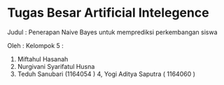 # Tugas Besar Artificial Intelegence

Judul :
Penerapan Naive Bayes untuk memprediksi perkembangan siswa

Oleh :
Kelompok 5 :
1. Miftahul Hasanah
2. Nurgivani Syarifatul Husna
3. Teduh Sanubari (1164054 )
4, Yogi Aditya Saputra ( 1164060 )
